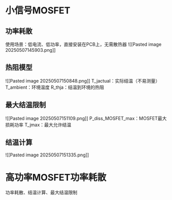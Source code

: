 # 小信号MOSFET
## 功率耗散
使用场景：低电流、低功率，直接安装在PCB上，无需散热器
![[Pasted image 20250507145903.png]]

## 热阻模型
![[Pasted image 20250507150848.png]]
T_jactual：实际结温（不易测量）
T_ambient：环境温度
R_thja：结温到环境的热阻

## 最大结温限制
![[Pasted image 20250507151109.png]]
P_diss_MOSFET_max：MOSFET最大损耗功率
T_jmax：最大允许结温


## 结温计算
![[Pasted image 20250507151335.png]]


# 高功率MOSFET功率耗散
功率耗散、结温计算、最大结温限制